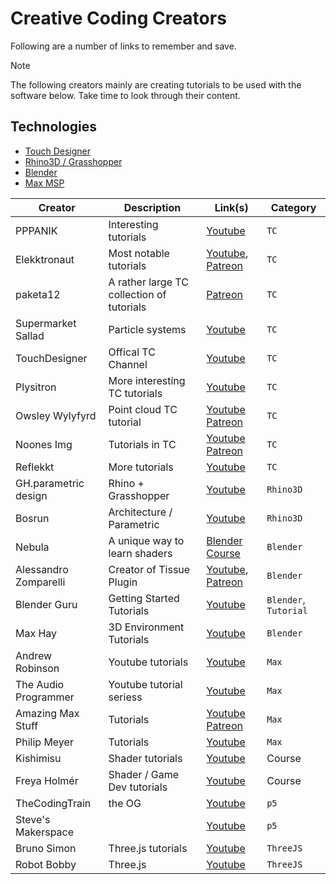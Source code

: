 # Creative Coding Creators

Following are a number of links to remember and save. 

> [!Note]
> The following creators mainly are creating tutorials to be used with the software below. Take time to look through their content. 

## Technologies 
* [Touch Designer](https://derivative.ca/) 
* [Rhino3D / Grasshopper](https://www.rhino3d.com/)
* [Blender](https://www.blender.org/)
* [Max MSP](https://cycling74.com/products/max)

| Creator | Description | Link(s) | Category | 
| --- | --- | --- | --- |
| PPPANIK | Interesting tutorials | [Youtube](https://www.youtube.com/@pppanik007/videos) | `TC` | 
| Elekktronaut | Most notable tutorials | [Youtube](https://www.youtube.com/@elekktronaut), [Patreon](https://www.patreon.com/elekktronaut) | `TC` | 
| paketa12 | A rather large TC collection of tutorials | [Patreon](https://www.patreon.com/paketa12) | `TC` | 
| Supermarket Sallad | Particle systems |  [Youtube](https://www.youtube.com/@supermarketsallad/videos) | `TC` | 
| TouchDesigner | Offical TC Channel | [Youtube](https://www.youtube.com/@TouchDesignerOfficial/videos) | `TC` | 
| Plysitron | More interesting TC tutorials | [Youtube](https://www.youtube.com/@plyzitron) | `TC` |
| Owsley Wylyfyrd | Point cloud TC tutorial | [Youtube](https://www.youtube.com/@owsleywylyfyrd) [Patreon](https://www.patreon.com/owsley_wylyfyrd)| `TC` |
| Noones Img | Tutorials in TC | [Youtube](https://www.youtube.com/@noonesimg) [Patreon](https://www.patreon.com/noonesimg) | `TC` |
| Reflekkt | More tutorials | [Youtube](https://www.youtube.com/@reflekkt_net/) | `TC` | 
| GH.parametric design | Rhino + Grasshopper | [Youtube](https://www.youtube.com/@RhinoGrasshopper) | `Rhino3D` |
| Bosrun | Architecture / Parametric | [Youtube](https://www.youtube.com/@bosrun_lrm) | `Rhino3D` | 
| Nebula | A unique way to learn shaders | [Blender Course](https://blendermarket.com/products/nebula-course?ref=311) | `Blender` | 
| Alessandro Zomparelli| Creator of Tissue Plugin | [Youtube](https://www.youtube.com/@AlessandroZomparelli/videos), [Patreon](https://www.patreon.com/alessandrozomparelli)| `Blender` |
| Blender Guru | Getting Started Tutorials | [Youtube](https://www.youtube.com/@blenderguru)| `Blender`, `Tutorial` |
| Max Hay | 3D Environment Tutorials |  [Youtube](https://www.youtube.com/@maxhayart) | `Blender` | 
| Andrew Robinson | Youtube tutorials | [Youtube](https://www.youtube.com/@AndrewRobinson26) | `Max`|
| The Audio Programmer | Youtube tutorial seriess | [Youtube](https://www.youtube.com/watch?v=clCSvX0Pm7U) | `Max`|
| Amazing Max Stuff | Tutorials | [Youtube](https://www.patreon.com/amazingmaxstuff) [Patreon](https://www.patreon.com/amazingmaxstuff) | `Max`|
| Philip Meyer | Tutorials | [Youtube](https://www.youtube.com/@AndrewRobinson26) | `Max` | 
| Kishimisu | Shader tutorials | [Youtube](https://blendermarket.com/products/nebula-course?ref=311) | Course | `Shaders` | 
| Freya Holmér | Shader / Game Dev tutorials | [Youtube](https://www.youtube.com/@acegikmo) | Course | `Shaders` | 
| TheCodingTrain | the OG | [Youtube](https://www.youtube.com/channel/UCvjgXvBlbQiydffZU7m1_aw)  | `p5` | 
| Steve's Makerspace |  | [Youtube](hhttps://www.youtube.com/@StevesMakerspace)  | `p5` | 
| Bruno Simon | Three.js tutorials | [Youtube](https://www.youtube.com/@BrunoSimon) | `ThreeJS` | 
| Robot Bobby | Three.js | [Youtube](https://www.youtube.com/@robotbobby9) | `ThreeJS` |


